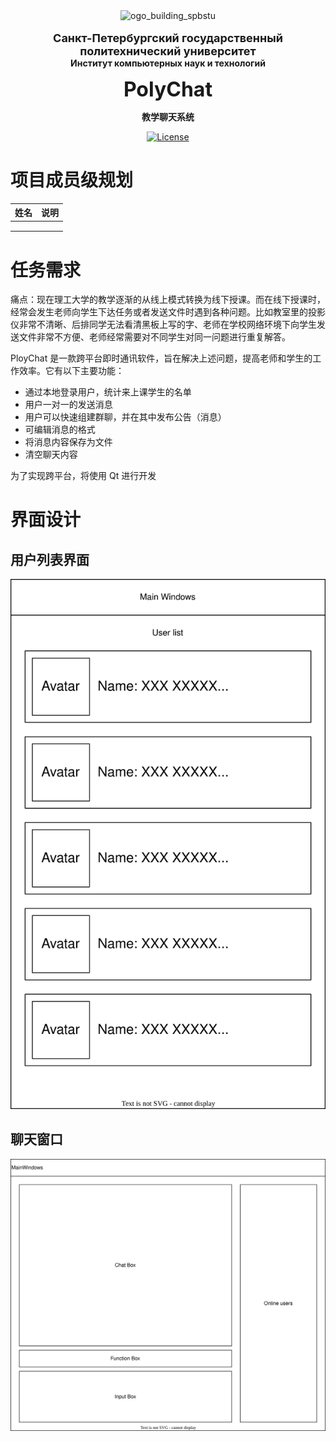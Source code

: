 <!-- SPbSTU  -->
 <p align="center">
  <img width="250px" src="https://github.com/NekoSilverFox/NekoSilverfox/blob/master/icons/logo_building_spbstu.png?raw=true" align="center" alt="ogo_building_spbstu" />
  </br>
  </br>
  <b><font size=4>Санкт-Петербургский государственный политехнический университет</font></b></br>
  <b>Институт компьютерных наук и технологий</b>

  <br>

 <p align="center"><b><font size=6>PolyChat</font></b></p>
 <p align="center"><b>教学聊天系统</b></p>

 <p align="center"></p>



<div align=left>
<!-- SPbSTU 最后一行 -->

<div align=center>


[![License](https://img.shields.io/badge/license-Apache%202.0-brightgreen)](LICENSE)


<div align=left>


# 项目成员级规划

| 姓名 | 说明 |
| ---- | ---- |
|      |      |
|      |      |
|      |      |



# 任务需求

痛点：现在理工大学的教学逐渐的从线上模式转换为线下授课。而在线下授课时，经常会发生老师向学生下达任务或者发送文件时遇到各种问题。比如教室里的投影仪非常不清晰、后排同学无法看清黑板上写的字、老师在学校网络环境下向学生发送文件非常不方便、老师经常需要对不同学生对同一问题进行重复解答。

PloyChat 是一款跨平台即时通讯软件，旨在解决上述问题，提高老师和学生的工作效率。它有以下主要功能：

- 通过本地登录用户，统计来上课学生的名单
- 用户一对一的发送消息
- 用户可以快速组建群聊，并在其中发布公告（消息）
- 可编辑消息的格式
- 将消息内容保存为文件
- 清空聊天内容



为了实现跨平台，将使用 Qt 进行开发



# 界面设计

## 用户列表界面

![未命名绘图](doc/pic/README/未命名绘图-4526660.svg)

## 聊天窗口

![未命名绘图](doc/pic/README/未命名绘图.svg)



